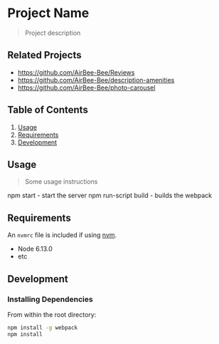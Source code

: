 # Project Name

> Project description

## Related Projects

  - https://github.com/AirBee-Bee/Reviews
  - https://github.com/AirBee-Bee/description-amenities
  - https://github.com/AirBee-Bee/photo-carousel

## Table of Contents

1. [Usage](#Usage)
1. [Requirements](#requirements)
1. [Development](#development)

## Usage

> Some usage instructions

npm start - start the server
npm run-script build - builds the webpack

## Requirements

An `nvmrc` file is included if using [nvm](https://github.com/creationix/nvm).

- Node 6.13.0
- etc

## Development

### Installing Dependencies

From within the root directory:

```sh
npm install -g webpack
npm install
```

